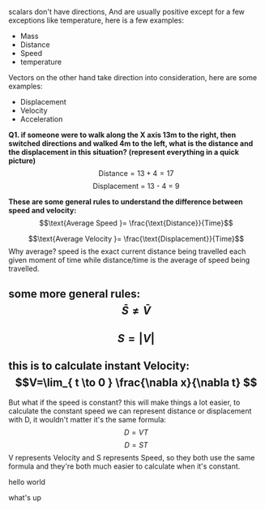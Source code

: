 scalars don't have directions, And are usually positive except for a few exceptions like temperature, here is a few examples:
- Mass
- Distance
- Speed
- temperature

Vectors on the other hand take direction into consideration, here are some examples:
- Displacement
- Velocity
- Acceleration

**Q1. if someone were to walk along the X axis 13m to the right, then switched directions and walked 4m to the left, what is the distance and the displacement in this situation? (represent everything in a quick picture)**
$$\text{Distance} = 13+4 =17 $$
$$\text{Displacement = 13 - 4 = 9}$$

**These are some general rules to understand the difference between speed and velocity:**
$$\text{Average Speed }= \frac{\text{Distance}}{Time}$$

$$\text{Average Velocity }= \frac{\text{Displacement}}{Time}$$
Why average? speed is the exact current distance being travelled each given moment of time while distance/time is the average of speed being travelled. 

some more general rules:
$$\bar{S}\neq \bar{V}$$
-------------------------------------------------------
$$S=|V|$$
--------------------------------------------
this is to calculate instant Velocity:
$$V=\lim_{ t \to 0 } \frac{\nabla x}{\nabla t} $$
-----------------------
But what if the speed is constant? this will make things a lot easier, to calculate the constant speed we can represent distance or displacement with D, it wouldn't matter it's the same formula:
$$D=VT$$$$D=ST$$
V represents Velocity and S represents Speed, so they both use the same formula and they're both much easier to calculate when it's constant.

hello world

what's up
